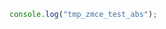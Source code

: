 ``` js:test.js:/tmp/zmce_test_abs_path_ff82cd5effa4f535a15d9eb87afbf47268c47f80.js
console.log("tmp_zmce_test_abs");
```